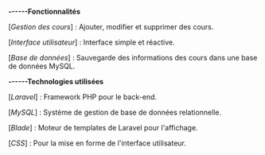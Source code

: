 **------Fonctionnalités** 


[*Gestion des cours*] : Ajouter, modifier et supprimer des cours.


[*Interface utilisateur*] : Interface simple et réactive.


[*Base de données*] : Sauvegarde des informations des cours dans une base de données MySQL.

**------Technologies utilisées**


[*Laravel*] : Framework PHP pour le back-end.


[*MySQL*] : Système de gestion de base de données relationnelle.


[*Blade*] : Moteur de templates de Laravel pour l'affichage.


[*CSS*] : Pour la mise en forme de l'interface utilisateur.
